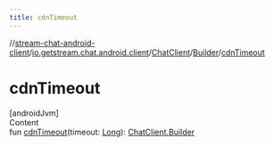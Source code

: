 ```yaml
---
title: cdnTimeout
---
```

//[stream-chat-android-client](../../../../index.md)/[io.getstream.chat.android.client](../../index.md)/[ChatClient](../index.md)/[Builder](index.md)/[cdnTimeout](cdnTimeout.md)



# cdnTimeout  
[androidJvm]  
Content  
fun [cdnTimeout](cdnTimeout.md)(timeout: [Long](https://kotlinlang.org/api/latest/jvm/stdlib/kotlin/-long/index.html)): [ChatClient.Builder](index.md)  



